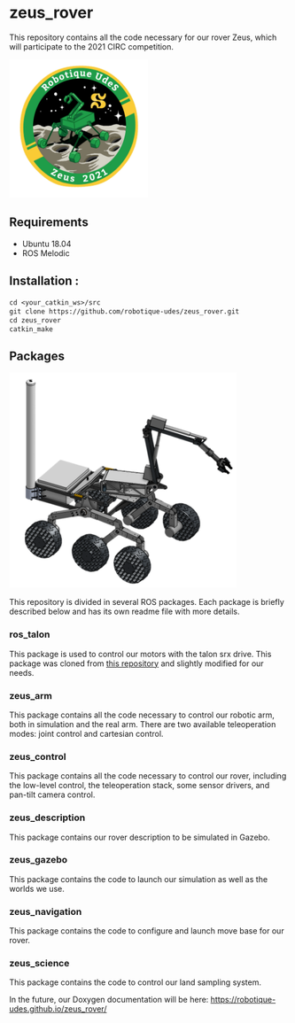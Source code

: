 
# zeus_rover

This repository contains all the code necessary for our rover Zeus, which will participate to the 2021 CIRC competition.


<!-- ![](imgs/logo.jpg) -->
<img src="imgs/logo.jpg" width="250">

## Requirements

- Ubuntu 18.04
- ROS Melodic


## Installation :
```
cd <your_catkin_ws>/src
git clone https://github.com/robotique-udes/zeus_rover.git
cd zeus_rover
catkin_make
```

## Packages

![](imgs/rover.png)

This repository is divided in several ROS packages. Each package is briefly described below and has its own readme file with more details.

### ros_talon

This package is used to control our motors with the talon srx drive. This package was cloned from [this repository](https://github.com/jtdevs/ros_talon) and slightly modified for our needs.

### zeus_arm

This package contains all the code necessary to control our robotic arm, both in simulation and the real arm. There are two available teleoperation modes: joint control and cartesian control. 

### zeus_control

This package contains all the code necessary to control our rover, including the low-level control, the teleoperation stack, some sensor drivers, and pan-tilt camera control.

### zeus_description

This package contains our rover description to be simulated in Gazebo.

### zeus_gazebo

This package contains the code to launch our simulation as well as the worlds we use.

### zeus_navigation

This package contains the code to configure and launch move base for our rover.

### zeus_science

This package contains the code to control our land sampling system.



In the future, our Doxygen documentation will be here: https://robotique-udes.github.io/zeus_rover/
